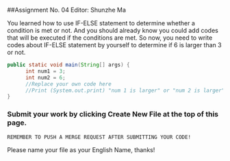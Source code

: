 ##Assignment No. 04
Editor: Shunzhe Ma

You learned how to use IF-ELSE statement to determine whether a condition is met or not. And you should already know you could add codes that will be executed if the conditions are met. So now, you need to write codes about IF-ELSE statement by yourself to determine if 6 is larger than 3 or not.

```Java
public static void main(String[] args) {
      int num1 = 3;
      int num2 = 6;
      //Replace your own code here
      //Print (System.out.print) "num 1 is larger" or "num 2 is larger"
}
```

### Submit your work by clicking Create New File at the top of this page. 
    REMEMBER TO PUSH A MERGE REQUEST AFTER SUBMITTING YOUR CODE!
Please name your file as your English Name, thanks!
